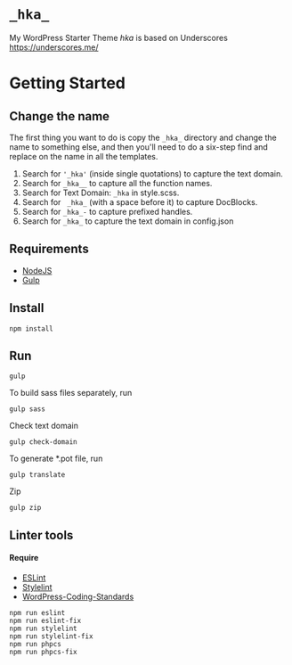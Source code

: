 # `_hka_`
My WordPress Starter Theme
_hka_ is based on Underscores https://underscores.me/

# Getting Started

## Change the name
The first thing you want to do is copy the `_hka_` directory and change the name to something else, and then you'll need to do a six-step find and replace on the name in all the templates.
1. Search for `'_hka'` (inside single quotations) to capture the text domain.
2. Search for `_hka__` to capture all the function names.
3. Search for Text Domain: `_hka` in style.scss.
4. Search for ` _hka_` (with a space before it) to capture DocBlocks.
5. Search for `_hka_-` to capture prefixed handles.
6. Search for `_hka_` to capture the text domain in config.json
 
## Requirements
- [NodeJS](https://nodejs.org/)
- [Gulp](https://gulpjs.com/)

## Install
```
npm install
```

## Run
```
gulp
```

To build sass files separately, run

```
gulp sass
```

Check text domain
```
gulp check-domain
```

To generate *.pot file, run
```
gulp translate
```

Zip
```
gulp zip
```

## Linter tools
#### Require
- [ESLint](https://eslint.org/)
- [Stylelint](https://stylelint.io/)
- [WordPress-Coding-Standards](https://github.com/WordPress-Coding-Standards/WordPress-Coding-Standards)

```
npm run eslint
npm run eslint-fix
npm run stylelint
npm run stylelint-fix
npm run phpcs
npm run phpcs-fix
```
